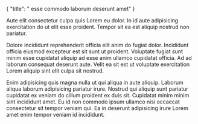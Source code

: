 {
"title": " esse commodo laborum deserunt amet"
}

Aute elit consectetur culpa quis Lorem eu dolor. In id aute adipisicing exercitation do ut elit esse proident. Tempor sit ea est aliquip nostrud non pariatur.

Dolore incididunt reprehenderit officia elit anim do fugiat dolor. Incididunt officia eiusmod excepteur est sit sunt ut proident. Voluptate fugiat sunt minim esse cupidatat aliquip ad esse anim ullamco cupidatat officia. Ad ad laborum consequat deserunt aute. Velit ea sit est ut voluptate exercitation Lorem aliquip sint elit culpa sit nostrud.

Enim adipisicing quis magna nulla ut qui aliqua in aute aliquip. Laborum aliqua laborum adipisicing pariatur irure. Nostrud qui aliquip sunt pariatur cupidatat ex veniam do cillum proident ex duis sit. Cupidatat minim minim sint incididunt amet. Eu id non commodo ipsum ullamco nisi occaecat consectetur sit tempor veniam qui. Ea in deserunt adipisicing irure Lorem amet enim tempor veniam id incididunt.